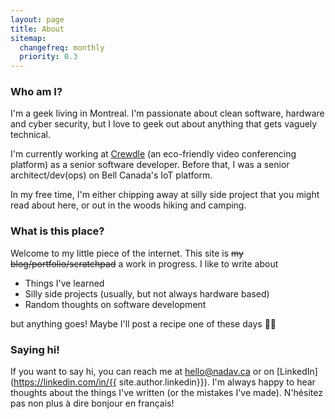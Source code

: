 ```yaml
---
layout: page
title: About
sitemap:
  changefreq: monthly
  priority: 0.3
---
```

### Who am I?
I'm a geek living in Montreal. I'm passionate about clean software, hardware and cyber security, but I love to geek out about anything that gets vaguely technical.

I'm currently working at [Crewdle](https://crewdle.com) (an eco-friendly video conferencing platform) as a senior software developer. Before that, I was a senior architect/dev(ops) on Bell Canada's IoT platform.

In my free time, I'm either chipping away at silly side project that you might read about here, or out in the woods hiking and camping.

### What is this place?
Welcome to my little piece of the internet. This site is ~~my blog/portfolio/scratchpad~~ a work in progress. I like to write about

* Things I've learned
* Silly side projects (usually, but not always hardware based)
* Random thoughts on software development

but anything goes! Maybe I'll post a recipe one of these days :man_shrugging:

### Saying hi!
If you want to say hi, you can reach me at [hello@nadav.ca](mailto:hello@nadav.ca) or on [LinkedIn](https://linkedin.com/in/{{ site.author.linkedin}}). I'm always happy to hear thoughts about the things I've written (or the mistakes I've made). N'hésitez pas non plus à dire bonjour en français!

